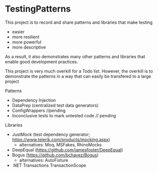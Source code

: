 # TestingPatterns

This project is to record and share patterns and libraries that make testing 
- easier
- more resilient
- more powerful
- more descriptive

As a result, it also demonstrates many other patterns and libraries that enable good development practices. 

This project is very much overkill for a Todo list. However, the overkill is to demonstrate the patterns in a way that can easily be transfered to a large project

Patterns
- Dependency Injection
- DataPrep (centralized test data generators)
- ConfigWrappers //pending
- Inconclusive tests to mark untested code // pending

Libraries
- JustMock (test dependency generator; https://www.telerik.com/products/mocking.aspx)
  - alternatives: Moq, MSFakes, RhinoMocks
- DeepEqual (https://github.com/jamesfoster/DeepEqual)
- Bogus (https://github.com/bchavez/Bogus)
  - alternatives: AutoFixture
- .NET Transactions TransactionScope
